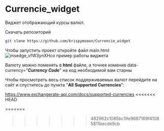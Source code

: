 # Currencie_widget
Виджет отображающий курсы валют.

Скачать репозиторий
```sh
git clone https://github.com/krispymooon/Currencie_widget
```

Чтобы запустить проект откройте файл main.html
![msedge_vfW3ynXHco](https://github.com/krispymooon/Currencie_widget/assets/106736834/a9f4c662-a3e0-400d-8848-9f88b99b69c2)
пример работы виджета

Валюту можно поменять в **html** файле, а точнее изменив data-currency="**_Currency Code_**" на код необходимой вам старны 

Чтобы просмотреть весь список поддерживаемых валют перейдите на сайт
и спуститесь до пункта "**All Supported Currencies**":

https://www.exchangerate-api.com/docs/supported-currencies
<<<<<<< HEAD

=======
>>>>>>> 482962c1085bc19e9687169f41085811becde9cb
